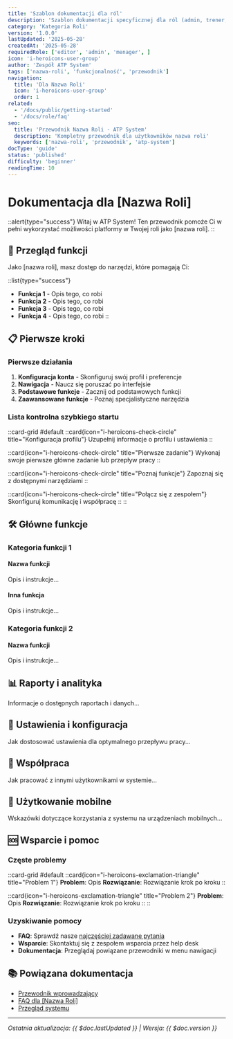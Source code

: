 ```yaml
---
title: 'Szablon dokumentacji dla ról'
description: 'Szablon dokumentacji specyficznej dla ról (admin, trener, zawodnik, itp.)'
category: 'Kategoria Roli'
version: '1.0.0'
lastUpdated: '2025-05-28'
createdAt: '2025-05-28'
requiredRole: ['editor', 'admin', 'menager', ] 
icon: 'i-heroicons-user-group'
author: 'Zespół ATP System'
tags: ['nazwa-roli', 'funkcjonalność', 'przewodnik']
navigation:
  title: 'Dla Nazwa Roli'
  icon: 'i-heroicons-user-group'
  order: 1
related:
  - '/docs/public/getting-started'
  - '/docs/role/faq'
seo:
  title: 'Przewodnik Nazwa Roli - ATP System'
  description: 'Kompletny przewodnik dla użytkowników nazwa roli'
  keywords: ['nazwa-roli', 'przewodnik', 'atp-system']
docType: 'guide'
status: 'published'
difficulty: 'beginner'
readingTime: 10
---
```


# Dokumentacja dla [Nazwa Roli]

::alert{type="success"}
Witaj w ATP System! Ten przewodnik pomoże Ci w pełni wykorzystać możliwości platformy w Twojej roli jako [nazwa roli].
::

## 🎯 Przegląd funkcji

Jako [nazwa roli], masz dostęp do narzędzi, które pomagają Ci:

::list{type="success"}
- **Funkcja 1** - Opis tego, co robi
- **Funkcja 2** - Opis tego, co robi
- **Funkcja 3** - Opis tego, co robi
- **Funkcja 4** - Opis tego, co robi
::

## 📋 Pierwsze kroki

### Pierwsze działania

1. **Konfiguracja konta** - Skonfiguruj swój profil i preferencje
2. **Nawigacja** - Naucz się poruszać po interfejsie
3. **Podstawowe funkcje** - Zacznij od podstawowych funkcji
4. **Zaawansowane funkcje** - Poznaj specjalistyczne narzędzia

### Lista kontrolna szybkiego startu

::card-grid
#default
  ::card{icon="i-heroicons-check-circle" title="Konfiguracja profilu"}
  Uzupełnij informacje o profilu i ustawienia
  ::

  ::card{icon="i-heroicons-check-circle" title="Pierwsze zadanie"}
  Wykonaj swoje pierwsze główne zadanie lub przepływ pracy
  ::

  ::card{icon="i-heroicons-check-circle" title="Poznaj funkcje"}
  Zapoznaj się z dostępnymi narzędziami
  ::

  ::card{icon="i-heroicons-check-circle" title="Połącz się z zespołem"}
  Skonfiguruj komunikację i współpracę
  ::
::

## 🛠️ Główne funkcje

### Kategoria funkcji 1

#### Nazwa funkcji
Opis i instrukcje...

#### Inna funkcja
Opis i instrukcje...

### Kategoria funkcji 2

#### Nazwa funkcji
Opis i instrukcje...

## 📊 Raporty i analityka

Informacje o dostępnych raportach i danych...

## 🔧 Ustawienia i konfiguracja

Jak dostosować ustawienia dla optymalnego przepływu pracy...

## 🤝 Współpraca

Jak pracować z innymi użytkownikami w systemie...

## 📱 Użytkowanie mobilne

Wskazówki dotyczące korzystania z systemu na urządzeniach mobilnych...

## 🆘 Wsparcie i pomoc

### Częste problemy

::card-grid
#default
  ::card{icon="i-heroicons-exclamation-triangle" title="Problem 1"}
  **Problem**: Opis
  **Rozwiązanie**: Rozwiązanie krok po kroku
  ::

  ::card{icon="i-heroicons-exclamation-triangle" title="Problem 2"}
  **Problem**: Opis
  **Rozwiązanie**: Rozwiązanie krok po kroku
  ::
::

### Uzyskiwanie pomocy

- **FAQ**: Sprawdź nasze [najczęściej zadawane pytania](/docs/role/faq)
- **Wsparcie**: Skontaktuj się z zespołem wsparcia przez help desk
- **Dokumentacja**: Przeglądaj powiązane przewodniki w menu nawigacji

## 📚 Powiązana dokumentacja

- [Przewodnik wprowadzający](/docs/public/getting-started)
- [FAQ dla [Nazwa Roli]](/docs/role/faq)
- [Przegląd systemu](/docs/public/index)

---

*Ostatnia aktualizacja: {{ $doc.lastUpdated }} | Wersja: {{ $doc.version }}*
